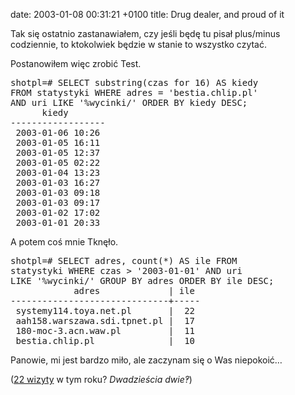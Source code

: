date: 2003-01-08 00:31:21 +0100
title: Drug dealer, and proud of it

Tak się ostatnio zastanawiałem, czy jeśli będę tu pisał plus/minus codziennie, to ktokolwiek będzie w stanie to wszystko czytać.

Postanowiłem więc zrobić Test.

<pre class='terminal'>
shotpl=# SELECT substring(czas for 16) AS kiedy
FROM statystyki WHERE adres = 'bestia.chlip.pl'
AND uri LIKE '%wycinki/' ORDER BY kiedy DESC;
      kiedy       
------------------
 2003-01-06 10:26 
 2003-01-05 16:11 
 2003-01-05 12:37 
 2003-01-05 02:22 
 2003-01-04 13:23 
 2003-01-03 16:27 
 2003-01-03 09:18 
 2003-01-03 09:17 
 2003-01-02 17:02 
 2003-01-01 20:33 
</pre>

A potem coś mnie Tknęło.

<pre class='terminal'>
shotpl=# SELECT adres, count(*) AS ile FROM
statystyki WHERE czas > '2003-01-01' AND uri
LIKE '%wycinki/' GROUP BY adres ORDER BY ile DESC;
            adres             | ile 
------------------------------+-----
 systemy114.toya.net.pl       |  22 
 aah158.warszawa.sdi.tpnet.pl |  17 
 180-moc-3.acn.waw.pl         |  11 
 bestia.chlip.pl              |  10 
</pre>

Panowie, mi jest bardzo miło, ale zaczynam się o Was niepokoić…

([22 wizyty](http://tenteges.net/ 'systemy114.toya.net.pl = Klus') w tym roku? _Dwadzieścia dwie‽_)
